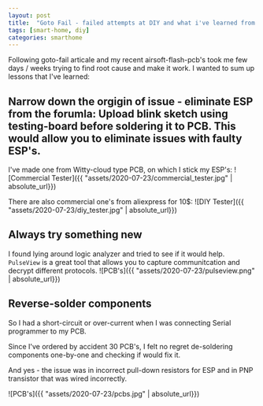 ```yaml
---
layout: post
title:  "Goto Fail - failed attempts at DIY and what i've learned from them"
tags: [smart-home, diy]
categories: smarthome
---
```


Following goto-fail articale and my recent airsoft-flash-pcb's took me few days / weeks trying to find root cause and make it work. I wanted to sum up lessons that I've learned:

##  Narrow down the orgigin of issue - eliminate ESP from the forumla: Upload blink sketch using testing-board before soldering it to PCB. This would allow you to eliminate issues with faulty ESP's.

I've made one from Witty-cloud type PCB, on which I stick my ESP's:
![Commercial Tester]({{ "assets/2020-07-23/commercial_tester.jpg" | absolute_url}})

There are also commercial one's from aliexpress for 10$:
![DIY Tester]({{ "assets/2020-07-23/diy_tester.jpg" | absolute_url}})

## Always try something new
I found lying around logic analyzer and tried to see if it would help. 
`PulseView` is a great tool that allows you to capture communitcation and decrypt different protocols.
![PCB's]({{ "assets/2020-07-23/pulseview.png" | absolute_url}})

## Reverse-solder components
So I had a short-circuit or over-current when I was connecting Serial programmer to my PCB. 

Since I've ordered by accident 30 PCB's, I felt no regret de-soldering components one-by-one and checking if would fix it. 

And yes - the issue was in incorrect pull-down resistors for ESP and in PNP transistor that was wired incorrectly.

![PCB's]({{ "assets/2020-07-23/pcbs.jpg" | absolute_url}})